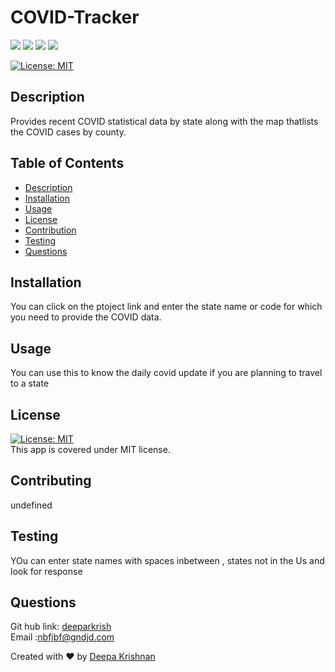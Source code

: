 # COVID-Tracker 
  <p align="left">
    <img src="https://img.shields.io/github/repo-size/deeparkrish /README-generator" />
    <img src="https://img.shields.io/github/languages/top/deeparkrish /README-generator"  />
    <img src="https://img.shields.io/github/issues/deeparkrish /README-generator" />
    <img src="https://img.shields.io/github/last-commit/deeparkrish /README-generator" >   
  </p>

  [![License: MIT](https://img.shields.io/badge/License-MIT-yellow.svg)](https://opensource.org/licenses/MIT)<br />

  ## Description
  Provides recent COVID statistical data by state along with the map thatlists the COVID cases by county. 

  ## Table of Contents 
  * [Description](#description)
  * [Installation](#installation)
  * [Usage](#usage)
  * [License](#license)
  * [Contribution](#contribution)
  * [Testing](#testing)
  * [Questions](#questions)
  
  
  ##  Installation
  You can click on the ptoject link and enter the state name or code for which you need to provide the COVID data.

  ##  Usage
  You can use this to know the daily covid update if you are planning to travel to a state 

  ## License 
  [![License: MIT](https://img.shields.io/badge/License-MIT-yellow.svg)](https://opensource.org/licenses/MIT)<br />
  This app is covered under MIT license.

  ## Contributing
  undefined

  ## Testing 
  YOu can enter state names with spaces inbetween , states not in the Us  and look for response

  ## Questions 
  Git hub link: [deeparkrish ](https://github.com/deeparkrish ) <br/>
  Email :nbfjbf@gndjd.com

  Created with ❤️ by [Deepa Krishnan](https://github.com/DeeparKrish/README-generator)
